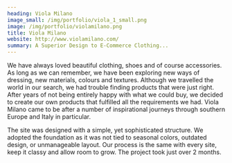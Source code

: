 ```yaml
---
heading: Viola Milano
image_small: /img/portfolio/viola_1_small.png
image: /img/portfolio/violamilano.png
title: Viola Milano
website: http://www.violamilano.com/
summary: A Superior Design to E-Commerce Clothing...
---
```


We have always loved beautiful clothing, shoes and of course accessories. As long as we can remember, we have been exploring new ways of dressing, new materials, colours and textures. Although we travelled the world in our search, we had trouble finding products that were just right. After years of not being entirely happy with what we could buy, we decided to create our own products that fulfilled all the requirements we had. Viola Milano came to be after a number of inspirational journeys through southern Europe and Italy in particular.

The site was designed with a simple, yet sophisticated structure. We adopted the foundation as it was not tied to seasonal colors, outdated design, or unmanageable layout. Our process is the same with every site, keep it classy and allow room to grow. The project took just over 2 months.